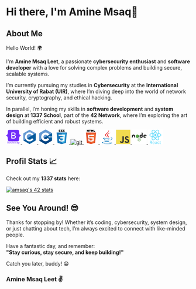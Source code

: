 # **Hi there, I'm Amine Msaq👋**

## **About Me**

Hello World! 🌍 

I'm **Amine Msaq Leet**, a passionate **cybersecurity enthusiast** and **software developer** with a love for solving complex problems and building secure, scalable systems.  

I’m currently pursuing my studies in **Cybersecurity** at the **International University of Rabat (UIR)**, where I’m diving deep into the world of network security, cryptography, and ethical hacking.  

In parallel, I’m honing my skills in **software development** and **system design** at **1337 School**, part of the **42 Network**, where I’m exploring the art of building efficient and robust systems.  


<p align="left"> <a href="https://getbootstrap.com" target="_blank" rel="noreferrer"> <img src="https://raw.githubusercontent.com/devicons/devicon/master/icons/bootstrap/bootstrap-plain-wordmark.svg" alt="bootstrap" width="40" height="40"/> </a> <a href="https://www.cprogramming.com/" target="_blank" rel="noreferrer"> <img src="https://raw.githubusercontent.com/devicons/devicon/master/icons/c/c-original.svg" alt="c" width="40" height="40"/> </a> <a href="https://www.w3schools.com/cpp/" target="_blank" rel="noreferrer"> <img src="https://raw.githubusercontent.com/devicons/devicon/master/icons/cplusplus/cplusplus-original.svg" alt="cplusplus" width="40" height="40"/> </a> <a href="https://www.w3schools.com/css/" target="_blank" rel="noreferrer"> <img src="https://raw.githubusercontent.com/devicons/devicon/master/icons/css3/css3-original-wordmark.svg" alt="css3" width="40" height="40"/> </a> <a href="https://git-scm.com/" target="_blank" rel="noreferrer"> <img src="https://www.vectorlogo.zone/logos/git-scm/git-scm-icon.svg" alt="git" width="40" height="40"/> </a> <a href="https://www.w3.org/html/" target="_blank" rel="noreferrer"> <img src="https://raw.githubusercontent.com/devicons/devicon/master/icons/html5/html5-original-wordmark.svg" alt="html5" width="40" height="40"/> </a> <a href="https://www.java.com" target="_blank" rel="noreferrer"> <img src="https://raw.githubusercontent.com/devicons/devicon/master/icons/java/java-original.svg" alt="java" width="40" height="40"/> </a> <a href="https://developer.mozilla.org/en-US/docs/Web/JavaScript" target="_blank" rel="noreferrer"> <img src="https://raw.githubusercontent.com/devicons/devicon/master/icons/javascript/javascript-original.svg" alt="javascript" width="40" height="40"/> </a> <a href="https://nodejs.org" target="_blank" rel="noreferrer"> <img src="https://raw.githubusercontent.com/devicons/devicon/master/icons/nodejs/nodejs-original-wordmark.svg" alt="nodejs" width="40" height="40"/> </a> <a href="https://reactjs.org/" target="_blank" rel="noreferrer"> <img src="https://raw.githubusercontent.com/devicons/devicon/master/icons/react/react-original-wordmark.svg" alt="react" width="40" height="40"/> </a>

  
## **Profil Stats 📈**

Check out my **1337 stats** here:  

[![amsaq's 42 stats](https://badge.mediaplus.ma/black/amsaq)](https://github.com/oakoudad/badge42)

## **See You Around!** 😎

Thanks for stopping by! Whether it’s coding, cybersecurity, system design, or just chatting about tech, I’m always excited to connect with like-minded people.  

Have a fantastic day, and remember:  
**"Stay curious, stay secure, and keep building!"**  

Catch you later, buddy! 😁  
### **Amine Msaq Leet** ✌️
